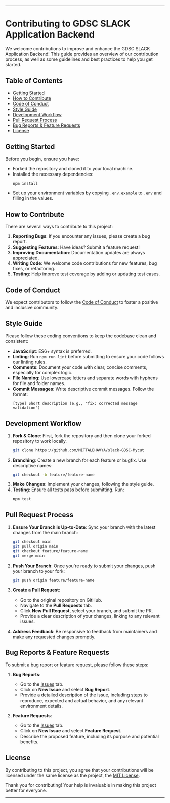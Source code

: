 
---
# Contributing to GDSC SLACK Application Backend

We welcome contributions to improve and enhance the GDSC SLACK Application Backend! This guide provides an overview of our contribution process, as well as some guidelines and best practices to help you get started.

## Table of Contents
- [Getting Started](#getting-started)
- [How to Contribute](#how-to-contribute)
- [Code of Conduct](#code-of-conduct)
- [Style Guide](#style-guide)
- [Development Workflow](#development-workflow)
- [Pull Request Process](#pull-request-process)
- [Bug Reports & Feature Requests](#bug-reports--feature-requests)
- [License](#license)

## Getting Started
Before you begin, ensure you have:
- Forked the repository and cloned it to your local machine.
- Installed the necessary dependencies:
  ```bash
  npm install
  ```
- Set up your environment variables by copying `.env.example` to `.env` and filling in the values.

## How to Contribute
There are several ways to contribute to this project:
1. **Reporting Bugs**: If you encounter any issues, please create a bug report.
2. **Suggesting Features**: Have ideas? Submit a feature request!
3. **Improving Documentation**: Documentation updates are always appreciated.
4. **Writing Code**: We welcome code contributions for new features, bug fixes, or refactoring.
5. **Testing**: Help improve test coverage by adding or updating test cases.

## Code of Conduct
We expect contributors to follow the [Code of Conduct](https://www.contributor-covenant.org/) to foster a positive and inclusive community.

## Style Guide
Please follow these coding conventions to keep the codebase clean and consistent:
- **JavaScript**: ES6+ syntax is preferred.
- **Linting**: Run `npm run lint` before submitting to ensure your code follows our linting rules.
- **Comments**: Document your code with clear, concise comments, especially for complex logic.
- **File Naming**: Use lowercase letters and separate words with hyphens for file and folder names.
- **Commit Messages**: Write descriptive commit messages. Follow the format:
  ```
  [type] Short description (e.g., "fix: corrected message validation")
  ```

## Development Workflow
1. **Fork & Clone**: First, fork the repository and then clone your forked repository to work locally.
   ```bash
   git clone https://github.com/MITTALBHAVYA/slack-GDSC-Mycut
   ```
2. **Branching**: Create a new branch for each feature or bugfix. Use descriptive names:
   ```bash
   git checkout -b feature/feature-name
   ```
3. **Make Changes**: Implement your changes, following the style guide.
4. **Testing**: Ensure all tests pass before submitting. Run:
   ```bash
   npm test
   ```

## Pull Request Process
1. **Ensure Your Branch is Up-to-Date**: Sync your branch with the latest changes from the main branch:
   ```bash
   git checkout main
   git pull origin main
   git checkout feature/feature-name
   git merge main
   ```
2. **Push Your Branch**: Once you're ready to submit your changes, push your branch to your fork:
   ```bash
   git push origin feature/feature-name
   ```
3. **Create a Pull Request**:
   - Go to the original repository on GitHub.
   - Navigate to the **Pull Requests** tab.
   - Click **New Pull Request**, select your branch, and submit the PR.
   - Provide a clear description of your changes, linking to any relevant issues.

4. **Address Feedback**: Be responsive to feedback from maintainers and make any requested changes promptly.

## Bug Reports & Feature Requests
To submit a bug report or feature request, please follow these steps:
1. **Bug Reports**:
   - Go to the [Issues](https://github.com/MITTALBHAVYA/slack-GDSC-Mycut/issues) tab.
   - Click on **New Issue** and select **Bug Report**.
   - Provide a detailed description of the issue, including steps to reproduce, expected and actual behavior, and any relevant environment details.

2. **Feature Requests**:
   - Go to the [Issues](https://github.com/MITTALBHAVYA/slack-GDSC-Mycut/issues) tab.
   - Click on **New Issue** and select **Feature Request**.
   - Describe the proposed feature, including its purpose and potential benefits.

## License
By contributing to this project, you agree that your contributions will be licensed under the same license as the project, the [MIT License](LICENSE).

Thank you for contributing! Your help is invaluable in making this project better for everyone.

---
